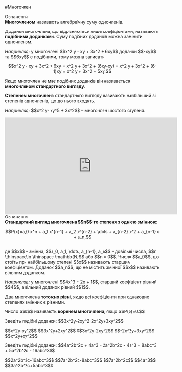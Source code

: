 #Многочлен

<div class="space">
<div class="eoz-wrap">
<span class="eoz">Означення</span>
<div class="eoz-text">
<b>Многочленом</b> називають алгебраїчну суму одночленiв.
</div>
</div>
</div>

<p>Доданки многочлена, що вiдрiзняються лише коефiцiєнтами, називають <b>подiбними доданками</b>. Суму подiбних доданкiв можна замiнити одночленом.</p>
<div class="space"></div>
<p><i>Наприклад:</i> у многочлені $$x^2 y - xy + 3x^2 + 6xy$$ доданки $$-xy$$ та $$6xy$$ є подібними, тому можна записати</p>
<div class="space"></div>
<p align="center">$$x^2 y - xy + 3x^2 + 6xy = x^2 y + 3x^2 + (6xy-xy) = x^2 y + 3x^2 + (6-1)xy = x^2 y + 3x^2 + 5xy.$$</p>

<p>Якщо многочлен не має подібних доданків він називається <b>многочленом стандартного вигляду</b>.</p>

<p><b>Степенем многочлена</b> стандартного вигляду називають найбільший зі степенів одночленів, що до нього входять.</p>
<div class="space"></div>
<p><i>Наприклад:</i> $$x^2 y- xy^5 + 3x^2$$ – многочлен шостого ступеня.</p>

<div class="space">
</div>

<div class="fluidMedia">
<iframe align="center" width="560" height="315" src="https://www.youtube.com/embed/DRYIydf75mo" frameborder="0" allowfullscreen></iframe>
</div>
<div class="popup">
</div>

<div class="space">
<div class="eoz-wrap">
<span class="eoz">Означення</span>
<div class="eoz-text">
<b>Стандартний вигляд многочлена $$n$$-го степеня з однією змінною:</b><br>
<p align="center">$$P(x)=a_0 x^n + a_1 x^{n-1} + a_2 x^{n-2} + \dots + a_{n-2} x^2 + a_{n-1} x + a_n,$$</p><br>
де $$x$$ – змінна, $$a_0, a_1, \dots, a_{n-1}, a_n$$ – довільні числа, $$n \thinspace\in \thinspace \mathbb{N}$$ або $$n = 0$$. Число $$a_0$$, що стоїть при найбільшому степені $$x$$ називають старшим коефіцієнтом. Доданок $$a_n$$, що не містить змінної $$x$$ називають вільним доданком.
</div>
</div>
</div>
<div class="space"></div>
<p><i>Наприклад:</i> у многочлені $$4x^3 + 2x + 1$$, старший коефіцієнт рівний $$4$$, а вільний доданок рівний $$1$$.</p>

<div class="space">
</div>

<p>Два многочлена <b>тотожно рівні</b>, якщо всі коефіцієнти при однакових степенях змінних є рівними.</p>

<p>Число $$b$$ називають <b>коренем многочлена</b>, якщо $$P(b)=0.$$</p>

<quiz correctLabel="correct" incorrectLabel="incorrect" checkLabel="check">
    <question text="">
        <p>Зведіть подібні доданки: $$3x^2y-2xy^2-2x^2y+3xy^2$$</p>
        <answer>$$x^2y-xy^2$$</answer>
        <answer>$$3x^2y+2xy^2$$</answer>
        <answer>$$3x^2y-2xy^2$$</answer>
        <answer>$$-2x^2y+3xy^2$$</answer>
        <answer correct>$$x^2y+xy^2$$</answer>
    </question>
    <question text="">
        <p>Зведіть подібні доданки: $$4a^2b^2c + 4a^3 - 2a^2b^2c - 4a^3 + 8abc^3 + 5a^2b^2c - 16abc^3$$</p>
        <answer>$$2a^2b^2c-16abc^3$$</answer>
        <answer correct>$$7a^2b^2c-8abc^3$$</answer>
        <answer>$$7a^2b^2c$$</answer>
        <answer>$$4a^3$$</answer>
        <answer>$$3a^2b^2c+5abc^3$$</answer>
    </question>
</quiz>